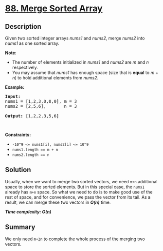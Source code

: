 # [88. Merge Sorted Array](https://leetcode.com/problems/merge-sorted-array/)

## Description

<div class="content__u3I1 question-content__JfgR"><div><p>Given two sorted integer arrays <em>nums1</em> and <em>nums2</em>, merge <em>nums2</em> into <em>nums1</em> as one sorted array.</p>

<p><strong>Note:</strong></p>

<ul>
	<li>The number of elements initialized in <em>nums1</em> and <em>nums2</em> are <em>m</em> and <em>n</em> respectively.</li>
	<li>You may assume that <em>nums1</em> has enough space (size that is&nbsp;<strong>equal</strong> to <em>m</em> + <em>n</em>) to hold additional elements from <em>nums2</em>.</li>
</ul>

<p><strong>Example:</strong></p>

<pre><strong>Input:</strong>
nums1 = [1,2,3,0,0,0], m = 3
nums2 = [2,5,6],       n = 3

<strong>Output:</strong>&nbsp;[1,2,2,3,5,6]
</pre>

<p>&nbsp;</p>
<p><strong>Constraints:</strong></p>

<ul>
	<li><code>-10^9 &lt;= nums1[i], nums2[i] &lt;= 10^9</code></li>
	<li><code>nums1.length == m + n</code></li>
	<li><code>nums2.length == n</code></li>
</ul>
</div></div>

## Solution
Usually, when we want to merge two sorted vectors, we need `m+n` additional space to store the sorted elements. But in this special case, the `nums1` already has `m+n` space. So what we need to do is to make good use of the rest of space, and for convenience, we pass the vector from its tail. As a result, we can merge these two vectors in _**O(n)**_ time.

_**Time complexity: O(n)**_

## Summary
We only need `m+2n` to complete the whole process of the merging two vectors.
